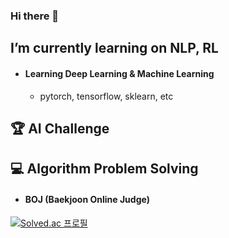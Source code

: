 ### Hi there 👋



## I’m currently learning on NLP, RL

* #### Learning Deep Learning & Machine Learning
  * pytorch, tensorflow, sklearn, etc

## 🏆 AI Challenge


## 💻 Algorithm Problem Solving

* #### BOJ (Baekjoon Online Judge)
[![Solved.ac 프로필](http://mazassumnida.wtf/api/v2/generate_badge?boj=jaeyoung01)](https://solved.ac/profile/jaeyoung01)
